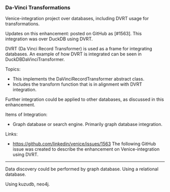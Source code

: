 <h3> Da-Vinci Transformations </h3>

Venice-integration project over databases, including DVRT usage for transformations.   

Updates on this enhancement: posted on GitHub as [#1563]. This integration was over DuckDB using DVRT.

DVRT (Da Vinci Record Transformer) is used as a frame for integrating databases. 
An example of how DVRT is integrated can be seen in DuckDBDaVinciTransformer. 

Topics:
* This implements the DaVinciRecordTransformer abstract class.
* Includes the transform function that is in alignment with DVRT integration.

Further integration could be applied to other databases, as discussed in this enhancement. 

Items of Integration:
* Graph database or search engine. Primarily graph database integration. 

Links: 
* https://github.com/linkedin/venice/issues/1563 The following GitHub issue was created to describe the enhancement on Venice-integration using DVRT.

---
Data discovery could be performed by graph database. 
Using a relational database.

Using kuzudb, neo4j. 
